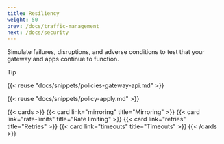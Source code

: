 ```yaml
---
title: Resiliency
weight: 50
prev: /docs/traffic-management
next: /docs/security
---
```


Simulate failures, disruptions, and adverse conditions to test that your gateway and apps continue to function.

> [!TIP]
> {{< reuse "docs/snippets/policies-gateway-api.md" >}}

{{< reuse "docs/snippets/policy-apply.md" >}}

{{< cards >}}
  {{< card link="mirroring" title="Mirroring" >}}
  {{< card link="rate-limits" title="Rate limiting" >}}
  {{< card link="retries" title="Retries" >}}
  {{< card link="timeouts" title="Timeouts" >}}
{{< /cards >}}